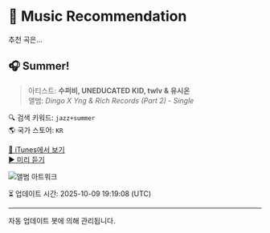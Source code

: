 
# 🎵 Music Recommendation

추천 곡은...

## 🎧 Summer!  
> 아티스트: **수퍼비, UNEDUCATED KID, twlv & 유시온**  
> 앨범: _Dingo X Yng & Rich Records (Part 2) - Single_  

🔍 검색 키워드: `jazz+summer`  
🌎 국가 스토어: `KR`

[🔗 iTunes에서 보기](https://music.apple.com/kr/album/summer/1691669645?i=1691669646&uo=4)  
[▶️ 미리 듣기](https://audio-ssl.itunes.apple.com/itunes-assets/AudioPreview116/v4/96/a7/35/96a73537-5b1b-9ef7-8455-7c418075a5f0/mzaf_17241369071326122725.plus.aac.p.m4a)

![앨범 아트워크](https://is1-ssl.mzstatic.com/image/thumb/Music116/v4/97/dc/ac/97dcac1c-9c15-4e3a-9e59-aa86df523493/cover_KM0017698_1.jpg/100x100bb.jpg)

⏳ 업데이트 시간: 2025-10-09 19:19:08 (UTC)

---
자동 업데이트 봇에 의해 관리됩니다.
